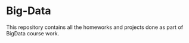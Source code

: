 # Big-Data
This repository contains all the homeworks and projects done as part of BigData course work.
